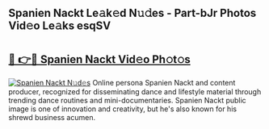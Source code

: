 ## Spanien Nackt Le𝚊k𝚎d N𝚞𝚍es - Part-bJr Photos Vid𝚎o Le𝚊ks esqSV

# <h2><a href="http://fb4vzi.evod.top/?m=Spanien+Nackt">🔗 👉🔴 Spanien Nackt Vid𝚎o Ph𝚘t𝚘s</a></h2>

[![Spanien Nackt N𝚞d𝚎s](https://i.imgur.com/8V9OHl7.gif)](http://fb4vzi.evod.top/?m=Spanien+Nackt)
Online persona Spanien Nackt and content producer, recognized for disseminating dance and lifestyle material through trending dance routines and mini-documentaries. Spanien Nackt public image is one of innovation and creativity, but he's also known for his shrewd business acumen. 

